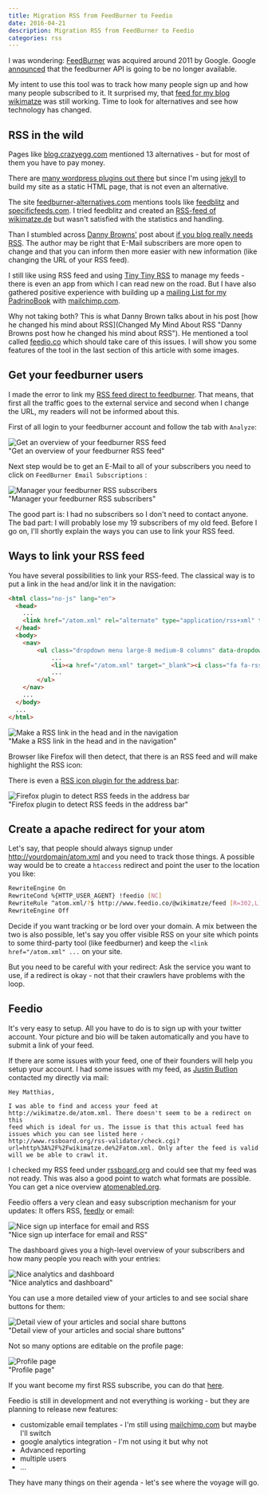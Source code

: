 ```yaml
---
title: Migration RSS from FeedBurner to Feedio
date: 2016-04-21
description: Migration RSS from FeedBurner to Feedio
categories: rss
---
```


I was wondering: [FeedBurner](https://en.wikipedia.org/wiki/FeedBurner "FeedBurner") was acquired around 2011 by Google.
Google [announced](https://developers.google.com/feedburner/ "announced") that the feedburner API is going to be no
longer available.


My intent to use this tool was to track how many people sign up and how many people subscribed to it. It surprised my,
that [feed for my blog wikimatze](http://feeds.feedburner.com/guenther "feed for my blog wikimatze") was still working.
Time to look for alternatives and see how technology has changed.


## RSS in the wild

Pages like [blog.crazyegg.com](http://blog.crazyegg.com/2012/10/12/alternatives-to-feedburner/ "blog.crazyegg.com")
mentioned 13 alternatives - but for most of them you have to pay money.

There are [many wordpress plugins out there](https://premium.wpmudev.org/blog/5-best-feedburner-alternatives-for-your-wordpress-blog/ "many wordpress plugins out there") but since I'm using [jekyll](http://jekyllrb.com/ "jekyll") to build my site as a static HTML page, that is not even an alternative.

The site [feedburner-alternatives.com](http://www.feedburner-alternatives.com/ "feedburner-alternatives.com") mentions tools like
[feedblitz](http://www.feedblitz.com/ "feedblitz") and [specificfeeds.com](http://www.feedburner-alternatives.com/img/Picture1.png "specificfeeds.com"). I tried feedblitz and created an [RSS-feed of wikimatze.de](https://www.specificfeeds.com/wikimatze "RSS-feed of wikimatze.de") but wasn't satisfied with the statistics and handling.


Than I stumbled across [Danny Browns'](http://dannybrown.me "Danny Browns'") post about
[if you blog really needs RSS](http://dannybrown.me/2015/03/12/does-your-blog-really-need-to-provide-an-rss-feed-anymore/ "if you blog really needs RSS"). The author may be right that E-Mail subscribers are more open to change and that you can inform then more easier with new information (like changing the URL of your RSS feed).


I still like using RSS feed and using [Tiny Tiny RSS](https://tt-rss.org/gitlab/fox/tt-rss/wikis/home "Tiny Tiny RSS")
to manage my feeds - there is even an app from which I can read new on the road. But I have also gathered positive
experience with building up a [mailing List for my PadrinoBook](http://padrinobook.com/ "Mailing List for my PadrinoBook") with [mailchimp.com](http://mailchimp.com/ "mailchimp.com").


Why not taking both? This is what Danny Brown talks about in his post [how he changed his mind about RSS](Changed My Mind About RSS "Danny Browns post how he changed his mind about RSS"). He mentioned a tool called [feedio.co](http://www.feedio.co "feedio.co") which should take care of this issues. I will show you some features of the tool in the last section of this article with some images.


## Get your feedburner users

I made the error to link my [RSS feed direct to feedburner](http://feeds.feedburner.com/guenther "RSS feed direct to feedburner"). That means, that first all the traffic goes to the external service and second when I change the URL, my readers will not be informed about this.


First of all login to your feedburner account and follow the tab with `Analyze`:


<img src="https://farm2.staticflickr.com/1573/24503236302_fe7c30ee44_z_d.jpg" class="big center" alt="Get an overview of your feedburner RSS feed"/>
<div class="caption">"Get an overview of your feedburner RSS feed"</div>


Next step would be to get an E-Mail to all of your subscribers you need to click on `FeedBurner Email Subscriptions` :

<img src="https://farm2.staticflickr.com/1645/23983433284_5168160522_z_d.jpg" class="big center" alt="Manager your feedburner RSS subscribers"/>
<div class="caption">"Manager your feedburner RSS subscribers"</div>


The good part is: I had no subscribers so I don't need to contact anyone. The bad part: I will probably lose my 19
subscribers of my old feed. Before I go on, I'll shortly explain the ways you
can use to link your RSS feed.


## Ways to link your RSS feed

You have several possibilities to link your RSS-feed. The classical way is to put a link in the `head` and/or link it in
the navigation:


```html
<html class="no-js" lang="en">
  <head>
    ...
    <link href="/atom.xml" rel="alternate" type="application/rss+xml" title="RSS feed of Matthias Günther">
  </head>
  <body>
	<nav>
		<ul class="dropdown menu large-8 medium-8 columns" data-dropdown-menu>
			...
			<li><a href="/atom.xml" target="_blank"><i class="fa fa-rss"></i></a></li>
			...
		</ul>
	</nav>
	...
  </body>
  ...
</html>
```


<img src="https://farm2.staticflickr.com/1682/24593272036_10a605f80e_z_d.jpg" class="big center" alt="Make a RSS link in the head and in the navigation"/>
<div class="caption">"Make a RSS link in the head and in the navigation"</div>


Browser like Firefox will then detect, that there is an RSS feed and will make highlight the RSS icon:


There is even a [RSS icon plugin for the address bar](https://addons.mozilla.org/en-US/firefox/addon/rss-feed-icon-in-navbar "RSS icon plugin for the address bar"):


<img src="https://farm2.staticflickr.com/1530/24251677829_fb80fefc9d_o_d.png" class="big center" alt="Firefox plugin to detect RSS feeds in the address bar"/>
<div class="caption">"Firefox plugin to detect RSS feeds in the address bar"</div>


## Create a apache redirect for your atom

Let's say, that people should always signup under <http://yourdomain/atom.xml> and you need to track those things. A
possible way would be to create a `htaccess` redirect and point the user to the location you like:


```sh
RewriteEngine On
RewriteCond %{HTTP_USER_AGENT} !feedio [NC]
RewriteRule ^atom.xml/?$ http://www.feedio.co/@wikimatze/feed [R=302,L]
RewriteEngine Off
```


Decide if you want tracking or be lord over your domain. A mix between the two is also possible, let's say you offer
visible RSS on your site which points to some third-party tool (like feedburner) and keep the `<link href="/atom.xml" ...` on your site.


But you need to be careful with your redirect: Ask the service you want to use, if a redirect is okay - not that their
crawlers have problems with the loop.

## Feedio

It's very easy to setup. All you have to do is to sign up with your twitter account. Your picture and bio will be
taken automatically and you have to submit a link of your feed.


If there are some issues with your feed, one of their founders will help you setup your account. I had some issues
with my feed, as [Justin Butlion](https://twitter.com/justin_butlion "Justin Butlion") contacted my directly via mail:


    Hey Matthias,

    I was able to find and access your feed at http://wikimatze.de/atom.xml. There doesn't seem to be a redirect on this
    feed which is ideal for us. The issue is that this actual feed has issues which you can see listed here -
    http://www.rssboard.org/rss-validator/check.cgi?url=http%3A%2F%2Fwikimatze.de%2Fatom.xml. Only after the feed is valid
    will we be able to crawl it.


I checked my RSS feed under [rssboard.org](http://www.rssboard.org/rss-validator "rssboard.org") and could see that my
feed was not ready. This was also a good point to watch what formats are possible. You can get a nice overview
[atomenabled.org](http://www.atomenabled.org/developers/syndication "atomenabled.org").


Feedio offers a very clean and easy subscription mechanism for your updates: It offers RSS, [feedly](http://feedly.com "feedly") or email:


<img src="https://farm2.staticflickr.com/1600/24523636912_f53ed4e82e_b_d.jpg" class="big center" alt="Nice sign up interface for email and RSS"/>
<div class="caption">"Nice sign up interface for email and RSS"</div>


The dashboard gives you a high-level overview of your subscribers and how many people you reach with your
entries:


<img src="https://farm2.staticflickr.com/1566/24523637342_e4437bc933_h_d.jpg" class="big center" alt="Nice analytics and dashboard"/>
<div class="caption">"Nice analytics and dashboard"</div>


You can use a more detailed view of your articles to and see social share buttons for them:


<img src="https://farm2.staticflickr.com/1451/24523637662_60a450c505_h_d.jpg" class="big center" alt="Detail view of your articles and social share buttons"/>
<div class="caption">"Detail view of your articles and social share buttons"</div>


Not so many options are editable on the profile page:


<img src="https://farm2.staticflickr.com/1602/24336449850_358b4f330f_b_d.jpg" class="big center" alt="Profile page"/>
<div class="caption">"Profile page"</div>


If you want become my first RSS subscribe, you can do that [here](http://www.feedio.co/@wikimatze "RSS subscribe wikimatze").


Feedio is still in development and not everything is working - but they are planning to release new features:


- customizable email templates - I'm still using [mailchimp.com](http://mailchimp.com/ "mailchimp.com") but maybe I'll
switch
- google analytics integration - I'm not using it but why not
- Advanced reporting
- multiple users
- ...


They have many things on their agenda - let's see where the voyage will go.

